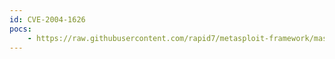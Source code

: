 ```yaml
---
id: CVE-2004-1626
pocs:
    - https://raw.githubusercontent.com/rapid7/metasploit-framework/master/modules/exploits/windows/ftp/ability_server_stor.rb
---
```

